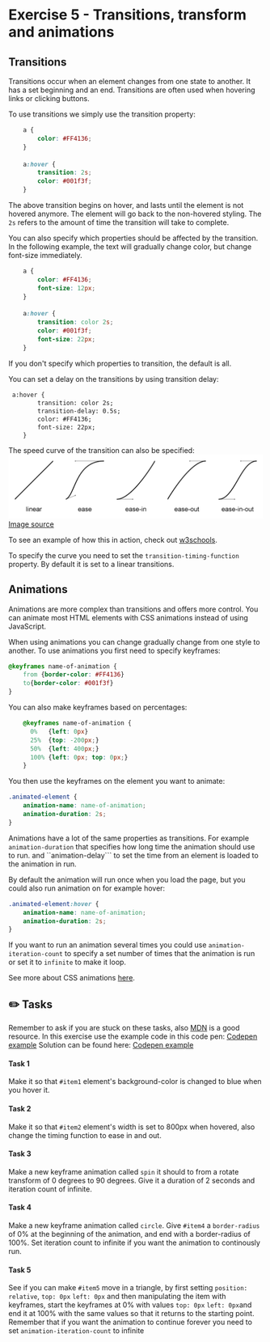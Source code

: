 # Exercise 5 - Transitions, transform and animations

## Transitions
Transitions occur when an element changes from one state to another. It has a set beginning and an end. Transitions are often used when hovering links or clicking buttons. 

To use transitions we simply use the transition property:

```css
    a {
        color: #FF4136;
    }

    a:hover {
        transition: 2s; 
        color: #001f3f;
    }
```

The above transition begins on hover, and lasts until the element is not hovered anymore. The element will go back to the non-hovered styling. The ```2s``` refers to the amount of time the transition will take to complete. 

You can also specify which properties should be affected by the transition. In the following example, the text will gradually change color, but change font-size immediately.

```css
    a {
        color: #FF4136;
        font-size: 12px;
    }

    a:hover {
        transition: color 2s; 
        color: #001f3f;
        font-size: 22px;
    }
```

If you don't specify which properties to transition, the default is all. 

You can set a delay on the transitions by using transition delay: 

```
 a:hover {
        transition: color 2s; 
        transition-delay: 0.5s;
        color: #FF4136;
        font-size: 22px;
    }
```

The speed curve of the transition can also be specified:
![Transition curves](5-1.png)
[Image source](https://developer.tizen.org/community/tip-tech/working-css3-transitions)

To see an example of how this in action, check out [w3schools](https://www.w3schools.com/css/tryit.asp?filename=trycss3_transition_speed). 

To specify the curve you need to set the ```transition-timing-function``` property. By default it is set to a linear transitions. 

## Animations
Animations are more complex than transitions and offers more control. You can animate most HTML elements with CSS animations instead of using JavaScript.

When using animations you can change gradually change from one style to another. To use animations you first need to specify keyframes:

```css
@keyframes name-of-animation {
    from {border-color: #FF4136}
    to{border-color: #001f3f}
}
```
You can also make keyframes based on percentages: 
```css
    @keyframes name-of-animation {
      0%   {left: 0px}
      25%  {top: -200px;}
      50%  {left: 400px;}
      100% {left: 0px; top: 0px;}
    }
```

You then use the keyframes on the element you want to animate: 

```css
.animated-element {
    animation-name: name-of-animation;
    animation-duration: 2s;
}
```

Animations have a lot of the same properties as transitions. For example ```animation-duration``` that specifies how long time the animation should use to run. and ``animation-delay``` to set the time from an element is loaded to the animation in run. 

By default the animation will run once when you load the page, but you could also run animation on for example hover: 

```css
.animated-element:hover {
    animation-name: name-of-animation;
    animation-duration: 2s;
}
```

If you want to run an animation several times you could use ```animation-iteration-count``` to specify a set number of times that the animation is run or set it to ```infinite``` to make it loop. 

See more about CSS animations [here](https://developer.mozilla.org/en-US/docs/Web/CSS/CSS_Animations/Using_CSS_animations).

## :pencil2: Tasks
Remember to ask if you are stuck on these tasks, also [MDN](https://developer.mozilla.org/en-US/docs/Web/CSS) is a good resource.
In this exercise use the example code in this code pen: [Codepen example](https://codepen.io/taranger/pen/LaBpGr)
Solution can be found here: [Codepen example](https://codepen.io/taranger/pen/drjYGq)

#### Task 1
Make it so that `#item1` element's background-color is changed to blue when you hover it.

#### Task 2
Make it so that `#item2` element's width is set to 800px when hovered, also change the timing function to ease in and out.

#### Task 3
Make a new keyframe animation called ``spin`` it should to from a rotate transform of 0 degrees to 90 degrees. Give it a duration of 2 seconds and iteration count of infinite.

#### Task 4
Make a new keyframe animation called ``circle``. Give `#item4` a `border-radius` of 0% at the beginning of the animation, and end with a border-radius of 100%. Set iteration count to infinite if you want the animation to continously run.


#### Task 5
See if you can make `#item5` move in a triangle, by first setting `position: relative`, `top: 0px` `left: 0px` and then manipulating the item with keyframes, start the keyframes at 0% with values `top: 0px` `left: 0px`and end it at 100% with the same values so that it returns to the starting point. Remember that if you want the animation to continue forever you need to set `animation-iteration-count` to infinite
